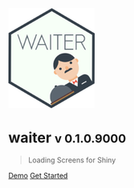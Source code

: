 <img src="_assets/img/logo.png" height=200 />

# waiter <small>v 0.1.0.9000</small>

> Loading Screens for Shiny

[Demo](https://shiny.john-coene.com/waiter)
[Get Started](/get-started)
